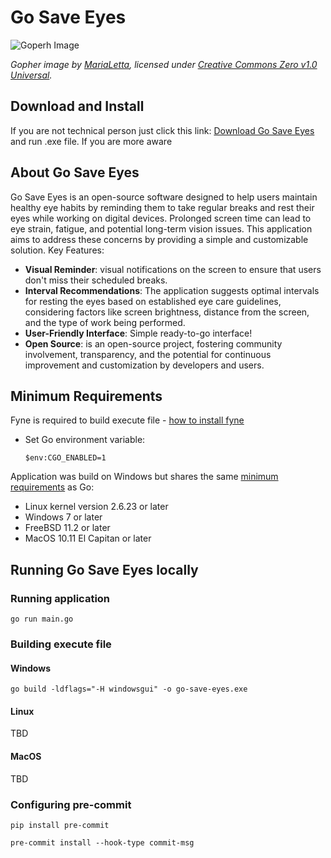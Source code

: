 # Go Save Eyes

![Goperh Image](assetsmages/gopher.png)

*Gopher image by [MariaLetta](https://github.com/MariaLetta), licensed under
[Creative Commons Zero v1.0 Universal](https://creativecommons.org/publicdomain/zero/1.0/).*

## Download and Install

If you are not technical person just click this link:
[Download Go Save Eyes](https://github.com/)
and run .exe file.
If you are more aware

## About Go Save Eyes

Go Save Eyes is an open-source software designed to help users maintain healthy
eye habits by reminding them to take regular breaks and rest their eyes while
working on digital devices. Prolonged screen time can lead to eye strain,
fatigue, and potential long-term vision issues. This application aims to address
these concerns by providing a simple and customizable solution. Key Features:

- **Visual Reminder**: visual notifications on the screen to ensure that users
  don't miss their scheduled breaks.
- **Interval Recommendations**: The application suggests optimal intervals for
  resting the eyes based on established
  eye care guidelines, considering factors like screen brightness, distance from
  the screen, and the type of work being performed.
- **User-Friendly Interface**: Simple ready-to-go interface!
- **Open Source**:  is an open-source project, fostering community involvement,
  transparency, and the potential for
  continuous improvement and customization by developers and users.

## Minimum Requirements

Fyne is required to build execute file - [how to install fyne](https://developer.fyne.io/started/)

- Set Go environment variable:

    ```shell
    $env:CGO_ENABLED=1
    ```

Application was build on Windows but shares the same
[minimum requirements](
https://github.com/golang/go/wiki/MinimumRequirements#minimum-requirements
) as Go:

- Linux kernel version 2.6.23 or later
- Windows 7 or later
- FreeBSD 11.2 or later
- MacOS 10.11 El Capitan or later

## Running Go Save Eyes locally

### Running application

```shell
go run main.go
```

### Building execute file

#### Windows

```shell
go build -ldflags="-H windowsgui" -o go-save-eyes.exe
```

#### Linux

TBD

#### MacOS

TBD

### Configuring pre-commit

```shell
pip install pre-commit
```

```shell
pre-commit install --hook-type commit-msg
```
